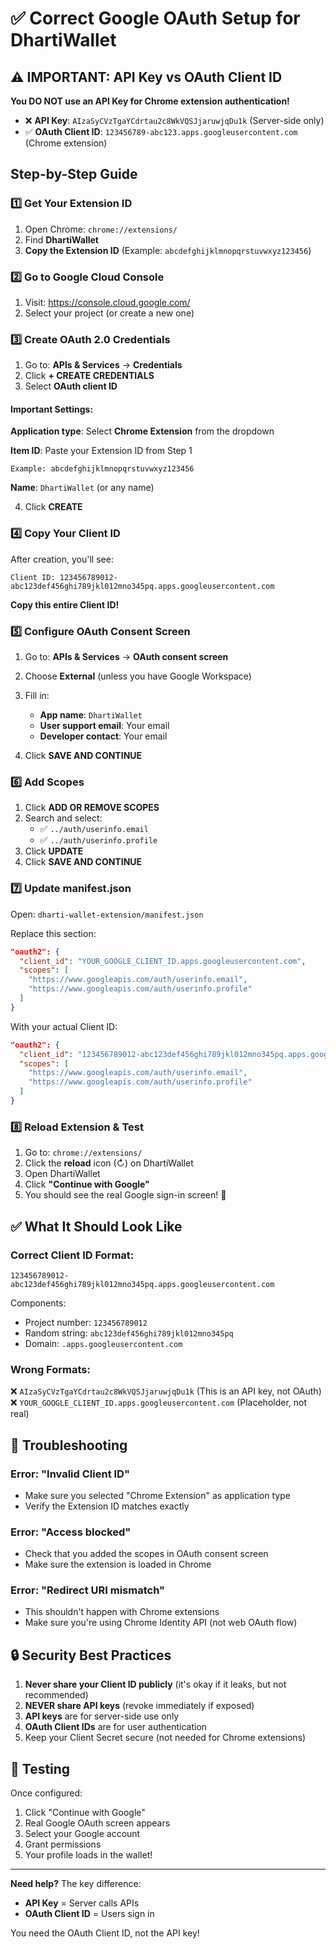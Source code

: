 # ✅ Correct Google OAuth Setup for DhartiWallet

## ⚠️ IMPORTANT: API Key vs OAuth Client ID

**You DO NOT use an API Key for Chrome extension authentication!**

- ❌ **API Key**: `AIzaSyCVzTgaYCdrtau2c8WkVQSJjaruwjqDu1k` (Server-side only)
- ✅ **OAuth Client ID**: `123456789-abc123.apps.googleusercontent.com` (Chrome extension)

## Step-by-Step Guide

### 1️⃣ Get Your Extension ID

1. Open Chrome: `chrome://extensions/`
2. Find **DhartiWallet**
3. **Copy the Extension ID** (Example: `abcdefghijklmnopqrstuvwxyz123456`)

### 2️⃣ Go to Google Cloud Console

1. Visit: https://console.cloud.google.com/
2. Select your project (or create a new one)

### 3️⃣ Create OAuth 2.0 Credentials

1. Go to: **APIs & Services** → **Credentials**
2. Click **+ CREATE CREDENTIALS**
3. Select **OAuth client ID**

#### Important Settings:

**Application type**: Select **Chrome Extension** from the dropdown

**Item ID**: Paste your Extension ID from Step 1
```
Example: abcdefghijklmnopqrstuvwxyz123456
```

**Name**: `DhartiWallet` (or any name)

4. Click **CREATE**

### 4️⃣ Copy Your Client ID

After creation, you'll see:

```
Client ID: 123456789012-abc123def456ghi789jkl012mno345pq.apps.googleusercontent.com
```

**Copy this entire Client ID!**

### 5️⃣ Configure OAuth Consent Screen

1. Go to: **APIs & Services** → **OAuth consent screen**
2. Choose **External** (unless you have Google Workspace)
3. Fill in:
   - **App name**: `DhartiWallet`
   - **User support email**: Your email
   - **Developer contact**: Your email

4. Click **SAVE AND CONTINUE**

### 6️⃣ Add Scopes

1. Click **ADD OR REMOVE SCOPES**
2. Search and select:
   - ✅ `../auth/userinfo.email`
   - ✅ `../auth/userinfo.profile`
3. Click **UPDATE**
4. Click **SAVE AND CONTINUE**

### 7️⃣ Update manifest.json

Open: `dharti-wallet-extension/manifest.json`

Replace this section:

```json
"oauth2": {
  "client_id": "YOUR_GOOGLE_CLIENT_ID.apps.googleusercontent.com",
  "scopes": [
    "https://www.googleapis.com/auth/userinfo.email",
    "https://www.googleapis.com/auth/userinfo.profile"
  ]
}
```

With your actual Client ID:

```json
"oauth2": {
  "client_id": "123456789012-abc123def456ghi789jkl012mno345pq.apps.googleusercontent.com",
  "scopes": [
    "https://www.googleapis.com/auth/userinfo.email",
    "https://www.googleapis.com/auth/userinfo.profile"
  ]
}
```

### 8️⃣ Reload Extension & Test

1. Go to: `chrome://extensions/`
2. Click the **reload** icon (↻) on DhartiWallet
3. Open DhartiWallet
4. Click **"Continue with Google"**
5. You should see the real Google sign-in screen! 🎉

## ✅ What It Should Look Like

### Correct Client ID Format:
```
123456789012-abc123def456ghi789jkl012mno345pq.apps.googleusercontent.com
```

Components:
- Project number: `123456789012`
- Random string: `abc123def456ghi789jkl012mno345pq`
- Domain: `.apps.googleusercontent.com`

### Wrong Formats:
❌ `AIzaSyCVzTgaYCdrtau2c8WkVQSJjaruwjqDu1k` (This is an API key, not OAuth)
❌ `YOUR_GOOGLE_CLIENT_ID.apps.googleusercontent.com` (Placeholder, not real)

## 🔧 Troubleshooting

### Error: "Invalid Client ID"
- Make sure you selected "Chrome Extension" as application type
- Verify the Extension ID matches exactly

### Error: "Access blocked"
- Check that you added the scopes in OAuth consent screen
- Make sure the extension is loaded in Chrome

### Error: "Redirect URI mismatch"
- This shouldn't happen with Chrome extensions
- Make sure you're using Chrome Identity API (not web OAuth flow)

## 🔒 Security Best Practices

1. **Never share your Client ID publicly** (it's okay if it leaks, but not recommended)
2. **NEVER share API keys** (revoke immediately if exposed)
3. **API keys** are for server-side use only
4. **OAuth Client IDs** are for user authentication
5. Keep your Client Secret secure (not needed for Chrome extensions)

## 📱 Testing

Once configured:

1. Click "Continue with Google"
2. Real Google OAuth screen appears
3. Select your Google account
4. Grant permissions
5. Your profile loads in the wallet!

---

**Need help?** The key difference:
- **API Key** = Server calls APIs
- **OAuth Client ID** = Users sign in

You need the OAuth Client ID, not the API key!


